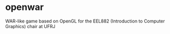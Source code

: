 openwar
=======

WAR-like game based on OpenGL for the EEL882 (Introduction to Computer Graphics) chair at UFRJ
